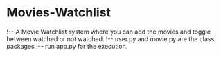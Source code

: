 # Movies-Watchlist
!-- A Movie Watchlist system where you can add the movies and toggle between watched or not watched.
!-- user.py and movie.py are the class packages
!-- run app.py for the execution.
